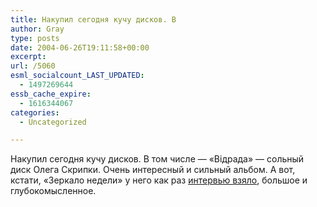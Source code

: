 ```yaml
---
title: Накупил сегодня кучу дисков. В
author: Gray
type: posts
date: 2004-06-26T19:11:58+00:00
excerpt:
url: /5060
esml_socialcount_LAST_UPDATED:
  - 1497269644
essb_cache_expire:
  - 1616344067
categories:
  - Uncategorized

---
```








Накупил сегодня кучу дисков. В том числе &#8212; &#171;Вiдрада&#187; &#8212; сольный диск Олега Скрипки. Очень интересный и сильный альбом. А вот, кстати, &#171;Зеркало недели&#187; у него как раз <a href="http://www.zerkalo-nedeli.com/nn/show/500/46899/" target="_blank">интервью взяло</a>, большое и глубокомысленное.